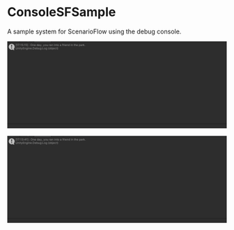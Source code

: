 # ConsoleSFSample
 A sample system for ScenarioFlow using the debug console.

![](./Movies/ExampleA.gif)

![](./Movies/ExampleB.gif)